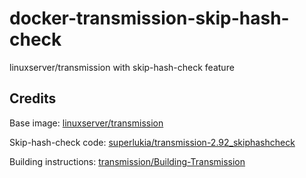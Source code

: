 # docker-transmission-skip-hash-check
linuxserver/transmission with skip-hash-check feature

## Credits
Base image:
[linuxserver/transmission](https://hub.docker.com/r/linuxserver/transmission/)

Skip-hash-check code:
[superlukia/transmission-2.92_skiphashcheck](https://github.com/superlukia/transmission-2.92_skiphashcheck)

Building instructions:
[transmission/Building-Transmission](https://github.com/transmission/transmission/wiki/Building-Transmission)
